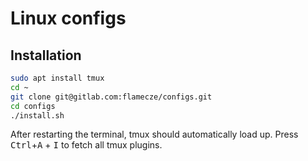 # Linux configs

## Installation
```bash
sudo apt install tmux
cd ~
git clone git@gitlab.com:flamecze/configs.git
cd configs
./install.sh
```

After restarting the terminal, tmux should automatically load up.
Press <kbd>Ctrl</kbd>+<kbd>A</kbd> + <kbd>I</kbd> to fetch all tmux plugins.

